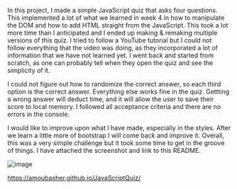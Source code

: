 In this project, I made a simple JavaScript quiz that asks four questions. This implemented a lot of what we learned in week 4 in how to manipulate the DOM
and how to add HTML straight from the JavaScript. This took a lot more time than I anticipated and I ended up making & remaking multiple versions of this quiz.
I tried to follow a YouTube tutorial but I could not follow everything that the video was doing, as they incorporated a lot of information that we have not learned yet.
I went back and started from scratch, as one can probably tell when they open the quiz and see the simplicity of it.

I could not figure out how to randomize the correct answer, so each third option is the correct answer. Everything else works fine in the quiz. Gettting a wrong answer
will deduct time, and it will allow the user to save their score to local memory. I followed all acceptance criteria and there are no errors in the console.

I would like to improve upon what I have made, especially in the styles. After we learn a little more of bootstrap I will come back and improve it.
Overall, this was a very simple challenge but it took some time to get in the groove of things. I have attached the screenshot and link to this README.

![image](https://user-images.githubusercontent.com/68880379/199803024-573b8f40-56cb-4a83-8201-63c16086faf8.png)


https://amoubasher.github.io/JavaScriptQuiz/